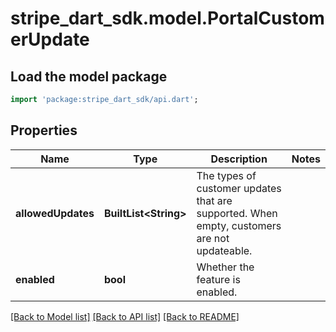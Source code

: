 # stripe_dart_sdk.model.PortalCustomerUpdate

## Load the model package
```dart
import 'package:stripe_dart_sdk/api.dart';
```

## Properties
Name | Type | Description | Notes
------------ | ------------- | ------------- | -------------
**allowedUpdates** | **BuiltList&lt;String&gt;** | The types of customer updates that are supported. When empty, customers are not updateable. | 
**enabled** | **bool** | Whether the feature is enabled. | 

[[Back to Model list]](../README.md#documentation-for-models) [[Back to API list]](../README.md#documentation-for-api-endpoints) [[Back to README]](../README.md)


